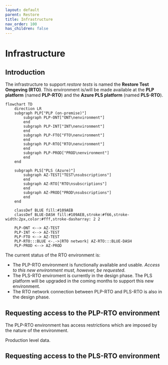 ```yaml
---
layout: default
parent: Restore
title: Infrastructure
nav_order: 100
has_children: false
---
```


# Infrastructure

## Introduction
The infrastructure to support *restore tests* is named the **Restore Test Omgeving (RTO)**. This environment is/will be made available at the **PLP platform** (named **PLP-RTO**) and the **Azure PLS platform** (named **PLS-RTO**). 

```mermaid
flowchart TD
    direction LR
    subgraph PLP["PLP (on-premise)"]
        subgraph PLP-ONT["ONT\nenvironment"]
        end
        subgraph PLP-INT["INT\nenvironment"]
        end
        subgraph PLP-FTO["FTO\nenvironment"]
        end
        subgraph PLP-RTO["RTO\nenvironment"]
        end
        subgraph PLP-PROD["PROD\nenvironment"]
        end
    end
    
    subgraph PLS["PLS (Azure)"]
        subgraph AZ-TEST["TEST\nsubscriptions"]
        end
        subgraph AZ-RTO["RTO\nsubscriptions"]
        end
        subgraph AZ-PROD["PROD\nsubscriptions"]
        end
    end

    classDef BLUE fill:#109AEB
    classDef BLUE-DASH fill:#109AEB,stroke:#f66,stroke-width:2px,color:#fff,stroke-dasharray: 2 2

    PLP-ONT <--> AZ-TEST
    PLP-INT <--> AZ-TEST
    PLP-FTO <--> AZ-TEST
    PLP-RTO:::BLUE <-.->|RTO network| AZ-RTO:::BLUE-DASH
    PLP-PROD <--> AZ-PROD
```

The current status of the RTO environment is:
- The PLP-RTO environment is functionally available and usable. *Access to this new environment must, however, be requested.*
- The PLS-RTO enviroment is currently in the design phase. The PLS platform will be upgraded in the coming months to support this new environment. 
- The RTO network connection between PLP-RTO and PLS-RTO is also in the design phase.

## Requesting access to the PLP-RTO environment
The PLP-RTO environment has access restrictions which are imposed by the nature of the environment. 


Production level data.


## Requesting access to the PLS-RTO environment
